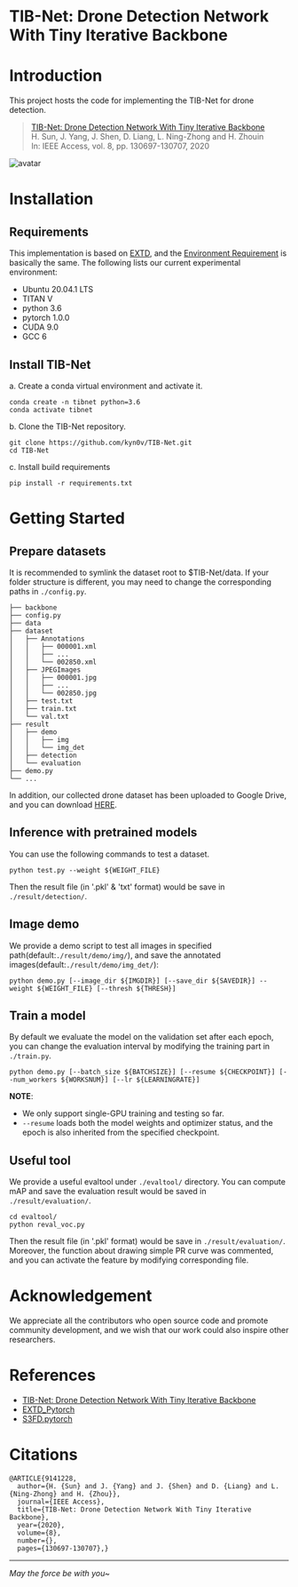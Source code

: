 # TIB-Net: Drone Detection Network With Tiny Iterative Backbone

# Introduction

This project hosts the code for implementing the TIB-Net for drone detection.
>[TIB-Net: Drone Detection Network With Tiny Iterative Backbone](https://ieeexplore.ieee.org/document/9141228)  
>H. Sun, J. Yang, J. Shen, D. Liang, L. Ning-Zhong and H. Zhouin  
>In: IEEE Access, vol. 8, pp. 130697-130707, 2020

![avatar](https://github.com/kyn0v/TIB-Net/blob/master/result/demo/img_det/display.jpg)

# Installation

## Requirements

This implementation is based on [EXTD](https://github.com/clovaai/EXTD_Pytorch), and the [Environment Requirement](https://github.com/clovaai/EXTD_Pytorch#requirement) is basically the same. The following lists our current experimental environment:
* Ubuntu 20.04.1 LTS
* TITAN V
* python 3.6
* pytorch 1.0.0
* CUDA 9.0
* GCC 6

## Install TIB-Net

a. Create a conda virtual environment and activate it.
```shell
conda create -n tibnet python=3.6  
conda activate tibnet
```
b. Clone the TIB-Net repository.
```shell
git clone https://github.com/kyn0v/TIB-Net.git
cd TIB-Net
```

c. Install build requirements
```shell
pip install -r requirements.txt
```

# Getting Started

## Prepare datasets

It is recommended to symlink the dataset root to $TIB-Net/data. If your folder structure is different, you may need to change the corresponding paths in `./config.py`.
```
├── backbone
├── config.py
├── data
├── dataset 
│   ├── Annotations
│   │   ├── 000001.xml
│   │   ├── ...
│   │   └── 002850.xml
│   ├── JPEGImages
│   │   ├── 000001.jpg
│   │   ├── ...
│   │   └── 002850.jpg
│   ├── test.txt
│   ├── train.txt
│   └── val.txt
├── result
│   ├── demo
│   │   ├── img
│   │   └── img_det
│   ├── detection
│   └── evaluation
├── demo.py
└── ...
```
In addition, our collected drone dataset has been uploaded to Google Drive, and you can download [HERE](https://drive.google.com/drive/folders/1ro-S2lwBmn83HLSppr5i-hBHLlYLAobg?usp=sharing).
## Inference with pretrained models

You can use the following commands to test a dataset.
```shell
python test.py --weight ${WEIGHT_FILE}
```
Then the result file (in '.pkl' & 'txt' format) would be save in `./result/detection/`.

## Image demo

We provide a demo script to test all images in specified path(default:`./result/demo/img/`), and save the annotated images(default:`./result/demo/img_det/`):
```shell
python demo.py [--image_dir ${IMGDIR}] [--save_dir ${SAVEDIR}] --weight ${WEIGHT_FILE} [--thresh ${THRESH}]
```
## Train a model

By default we evaluate the model on the validation set after each epoch, you can change the evaluation interval by modifying the training part in `./train.py`.
```shell
python demo.py [--batch_size ${BATCHSIZE}] [--resume ${CHECKPOINT}] [--num_workers ${WORKSNUM}] [--lr ${LEARNINGRATE}]
```

**NOTE**:
- We only support single-GPU training and testing so far.
- `--resume` loads both the model weights and optimizer status, and the epoch is also inherited from the specified checkpoint.

## Useful tool

We provide a useful evaltool under `./evaltool/` directory. You can compute mAP and save the evaluation result would be saved in `./result/evaluation/`.
```shell
cd evaltool/
python reval_voc.py
```
Then the result file (in '.pkl' format) would be save in `./result/evaluation/`. Moreover, the function about drawing simple PR curve was commented, and you can activate the feature by modifying corresponding file. 

# Acknowledgement
We appreciate all the contributors who open source code and promote community development, and we wish that our work could also inspire other researchers.

# References
* [TIB-Net: Drone Detection Network With Tiny Iterative Backbone](https://ieeexplore.ieee.org/document/9141228)
* [EXTD_Pytorch](https://github.com/clovaai/EXTD_Pytorch)
* [S3FD.pytorch](https://github.com/yxlijun/S3FD.pytorch)

# Citations
```
@ARTICLE{9141228,
  author={H. {Sun} and J. {Yang} and J. {Shen} and D. {Liang} and L. {Ning-Zhong} and H. {Zhou}},
  journal={IEEE Access}, 
  title={TIB-Net: Drone Detection Network With Tiny Iterative Backbone}, 
  year={2020},
  volume={8},
  number={},
  pages={130697-130707},}
```

------
*May the force be with you~*